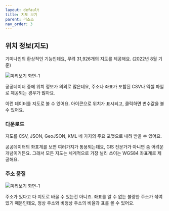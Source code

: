 ```yaml
---
layout: default
title: 지도 보기
parent: 리소스
nav_order: 3
---
```


## 위치 정보(지도)

기미나인의 환상적인 기능인데요, 무려 31,926개의 지도를 제공해요. (2022년 8월 기준)

![미리보기 화면-1](/public-data/images/map-1.png)

공공데이터 중에 위치 정보가 의외로 많은데요, 주소나 좌표가 포함된 CSV나 엑셀 파일로 제공되는 경우가 많아요.

이런 데이터를 지도로 볼 수 있어요. 아이콘으로 위치가 표시되고, 클릭하면 변수값을 볼 수 있어요.

### 다운로드

지도를 CSV, JSON, GeoJSON, KML 네 가지의 주요 포맷으로 내려 받을 수 있어요.

공공데이터의 좌표계를 보면 여러가지가 통용되는데요, GIS 전문가가 아니면 좀 어려운 개념이거든요.
그래서 모든 지도는 세계적으로 가장 널리 쓰이는 WGS84 좌표계로 제공해요. 

### 주소 품질

![미리보기 화면-1](/public-data/images/address-1.png)

주소가 있다고 다 지도로 바꿀 수 있는건 아니죠. 좌표를 알 수 없는 불량한 주소가 섞여 있기 때문인데요,
정상 주소와 비정상 주소의 비율과 표를 볼 수 있어요.
